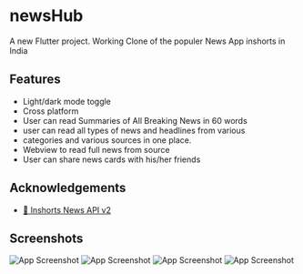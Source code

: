 
# newsHub

A new Flutter project. Working Clone of the populer News App inshorts in India



## Features

- Light/dark mode toggle
- Cross platform
- User can read Summaries of All Breaking News in 60 words
- user can read all types of news and headlines from various
- categories and various sources in one place.
- Webview to read full news from source
- User can share news cards with his/her friends


  
## Acknowledgements

 - [📰 Inshorts News API v2](https://github.com/sumitkolhe/inshorts-api-v2#-inshorts-news-api-v2)
 
## Screenshots

![App Screenshot](https://github.com/prashantsachan98/newshub/blob/master/screenshots/Screenshot_20210805-103037837.jpg)
![App Screenshot](https://github.com/prashantsachan98/newshub/blob/master/screenshots/Screenshot_20210805-104041791.jpg)
![App Screenshot](https://github.com/prashantsachan98/newshub/blob/master/screenshots/Screenshot_20210805-104102813.jpg)
![App Screenshot](https://github.com/prashantsachan98/newshub/blob/master/screenshots/Screenshot_20210805-104127676.jpg)
